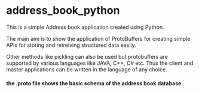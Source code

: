 # address_book_python

This is a simple Address book application created using Python.

The main aim is to show the application of ProtoBuffers for creating simple APIs for storing and retreiving structured data easily.

Other methods like pickling can also be used but protobuffers are supported by various languages like JAVA, C++, C# etc. Thus the
client and master applications can be written in the language of any choice.

#### the .proto file shows the basic schema of the address book database


